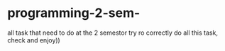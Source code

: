 # programming-2-sem-
all task that need to do at the 2 semestor
try ro correctly do all this task, check and enjoy))